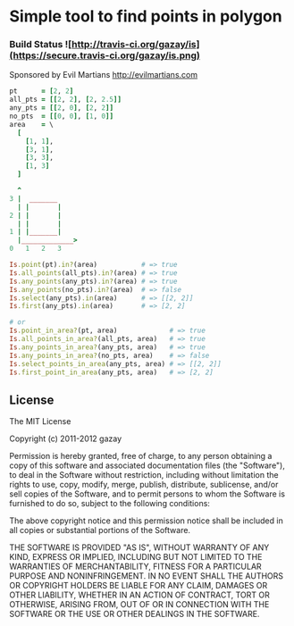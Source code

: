 # Simple tool to find points in polygon

### Build Status ![http://travis-ci.org/gazay/is](https://secure.travis-ci.org/gazay/is.png)

Sponsored by Evil Martians <http://evilmartians.com>

``` ruby
pt      = [2, 2]
all_pts = [[2, 2], [2, 2.5]]
any_pts = [[2, 0], [2, 2]]
no_pts  = [[0, 0], [1, 0]]
area    = \
  [
    [1, 1],
    [3, 1],
    [3, 3],
    [1, 3]
  ]

  ^
3 |  _______
  | |       |
2 | |       |
  | |       |
1 | |_______|
  |_____________>
0   1   2   3

Is.point(pt).in?(area)           # => true
Is.all_points(all_pts).in?(area) # => true
Is.any_points(any_pts).in?(area) # => true
Is.any_points(no_pts).in?(area)  # => false
Is.select(any_pts).in(area)      # => [[2, 2]]
Is.first(any_pts).in(area)       # => [2, 2]

# or
Is.point_in_area?(pt, area)             # => true
Is.all_points_in_area?(all_pts, area)   # => true
Is.any_points_in_area?(any_pts, area)   # => true
Is.any_points_in_area?(no_pts, area)    # => false
Is.select_points_in_area(any_pts, area) # => [[2, 2]]
Is.first_point_in_area(any_pts, area)   # => [2, 2]
```

## License

The MIT License

Copyright (c) 2011-2012 gazay

Permission is hereby granted, free of charge, to any person obtaining a copy of this software and associated documentation files (the "Software"), to deal in the Software without restriction, including without limitation the rights to use, copy, modify, merge, publish, distribute, sublicense, and/or sell copies of the Software, and to permit persons to whom the Software is furnished to do so, subject to the following conditions:

The above copyright notice and this permission notice shall be included in all copies or substantial portions of the Software.

THE SOFTWARE IS PROVIDED "AS IS", WITHOUT WARRANTY OF ANY KIND, EXPRESS OR IMPLIED, INCLUDING BUT NOT LIMITED TO THE WARRANTIES OF MERCHANTABILITY, FITNESS FOR A PARTICULAR PURPOSE AND NONINFRINGEMENT. IN NO EVENT SHALL THE AUTHORS OR COPYRIGHT HOLDERS BE LIABLE FOR ANY CLAIM, DAMAGES OR OTHER LIABILITY, WHETHER IN AN ACTION OF CONTRACT, TORT OR OTHERWISE, ARISING FROM, OUT OF OR IN CONNECTION WITH THE SOFTWARE OR THE USE OR OTHER DEALINGS IN THE SOFTWARE.

